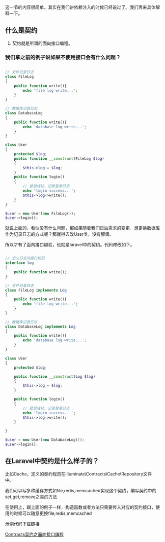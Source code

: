 
这一节的内容很简单。其实在我们讲依赖注入的时候已经说过了。我们再来具体解释一下。

## 什么是契约

1. 契约就是所谓的面向接口编程。

### 我们拿之前的例子说如果不使用接口会有什么问题？


```php

// 文件记录日志
class FileLog
{
    public function write(){
        echo 'file log write...';
    }
}

// 数据库记录日志
class DatabaseLog
{
    public function write(){
        echo 'database log write...';
    }
}

class User
{
    protected $log;
    public function __construct(FileLog $log)
    {
        $this->log = $log;
    }
    public function login()
    {
        // 登录成功，记录登录日志
        echo 'login success...';
        $this->log->write();
    }
}

$user = new User(new FileLog());
$user->login();

```

就说上面的，看似没有什么问题，那如果随着我们日后需求的变更，想更换数据库作为记录日志的方式呢？那就得去改User类，没有解偶。

所以才有了面向接口编程，也就是laravel中的契约。代码修改如下。

```php

// 定义日志的接口规范
interface log
{
    public function write();   
}

// 文件记录日志
class FileLog implements Log
{
    public function write(){
        echo 'file log write...';
    }   
}

// 数据库记录日志
class DatabaseLog implements Log
{
    public function write(){
        echo 'database log write...';
    }   
}

class User 
{
    protected $log;

    public function __construct(Log $log)
    {
        $this->log = $log;   
    }

    public function login()
    {
        // 登录成功，记录登录日志
        echo 'login success...';
        $this->log->write();
    }

}

$user = new User(new DatabaseLog());
$user->login();
```

## 在Laravel中契约是什么样子的？

比如Cache，定义的契约规范在Illuminate\Contracts\Cache\Repository文件中。

我们可以写多种缓存方式如file,redis,memcached实现这个契约，编写契约中的set,get,remove之类的方法

在使用上，跟上面的例子一样，构造函数或者方法只需要传入对应的契约接口，使用的时候可以随意更换file,redis,memcached


[示例代码下载链接](https://github.com/cxp1539/laravel-core-learn/blob/master/code/Class4.php)

[Contracts契约之面向接口编程](https://learnku.com/docs/laravel-core-concept/5.5/Contracts/3021)

